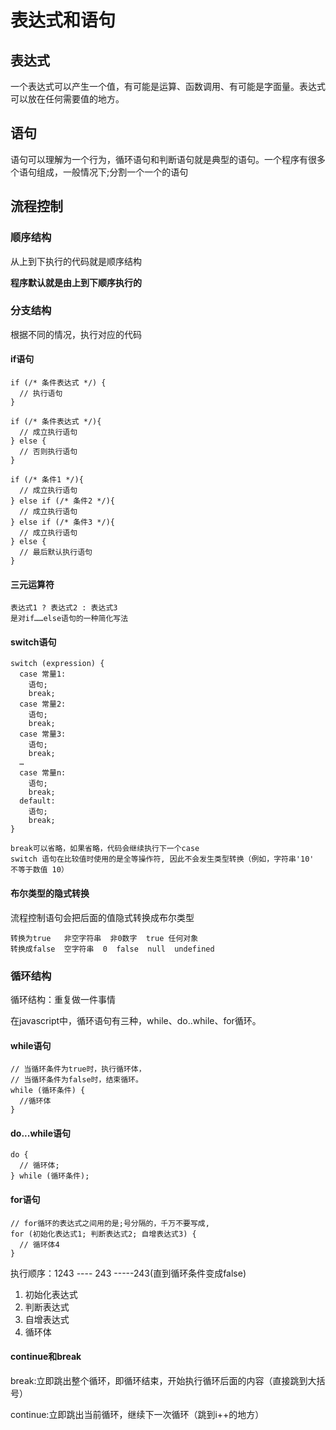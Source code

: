 # 表达式和语句

## 表达式

一个表达式可以产生一个值，有可能是运算、函数调用、有可能是字面量。表达式可以放在任何需要值的地方。

## 语句

语句可以理解为一个行为，循环语句和判断语句就是典型的语句。一个程序有很多个语句组成，一般情况下;分割一个一个的语句

## 流程控制

### 顺序结构

 从上到下执行的代码就是顺序结构

**程序默认就是由上到下顺序执行的**

### 分支结构

根据不同的情况，执行对应的代码

#### if语句

~~~
if (/* 条件表达式 */) {
  // 执行语句
}

if (/* 条件表达式 */){
  // 成立执行语句
} else {
  // 否则执行语句
}

if (/* 条件1 */){
  // 成立执行语句
} else if (/* 条件2 */){
  // 成立执行语句
} else if (/* 条件3 */){
  // 成立执行语句
} else {
  // 最后默认执行语句
}
~~~

#### 三元运算符

~~~
表达式1 ? 表达式2 : 表达式3
是对if……else语句的一种简化写法
~~~

#### switch语句

~~~
switch (expression) {
  case 常量1:
    语句;
    break;
  case 常量2:
    语句;
    break;
  case 常量3:
    语句;
    break;
  …
  case 常量n:
    语句;
    break;
  default:
    语句;
    break;
}
~~~

~~~
break可以省略，如果省略，代码会继续执行下一个case
switch 语句在比较值时使用的是全等操作符, 因此不会发生类型转换（例如，字符串'10' 不等于数值 10）
~~~

#### 布尔类型的隐式转换

流程控制语句会把后面的值隐式转换成布尔类型

~~~
转换为true   非空字符串  非0数字  true 任何对象
转换成false  空字符串  0  false  null  undefined
~~~

### 循环结构

循环结构：重复做一件事情

在javascript中，循环语句有三种，while、do..while、for循环。

#### while语句

~~~
// 当循环条件为true时，执行循环体，
// 当循环条件为false时，结束循环。
while (循环条件) {
  //循环体
}
~~~

#### do...while语句

~~~
do {
  // 循环体;
} while (循环条件);
~~~

#### for语句

~~~
// for循环的表达式之间用的是;号分隔的，千万不要写成,
for (初始化表达式1; 判断表达式2; 自增表达式3) {
  // 循环体4
}
~~~

执行顺序：1243  ----  243   -----243(直到循环条件变成false)

1. 初始化表达式
2. 判断表达式
3. 自增表达式
4. 循环体

#### continue和break

break:立即跳出整个循环，即循环结束，开始执行循环后面的内容（直接跳到大括号）

continue:立即跳出当前循环，继续下一次循环（跳到i++的地方）

